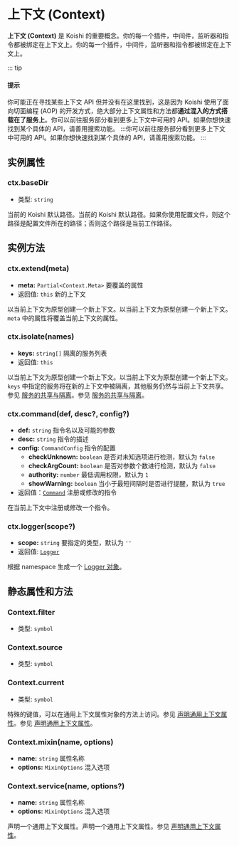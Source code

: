 # 上下文 (Context)

**上下文 (Context)** 是 Koishi 的重要概念。你的每一个插件，中间件，监听器和指令都被绑定在上下文上。你的每一个插件，中间件，监听器和指令都被绑定在上下文上。

::: tip
#### 提示

你可能正在寻找某些上下文 API 但并没有在这里找到，这是因为 Koishi 使用了面向切面编程 (AOP) 的开发方式，绝大部分上下文属性和方法都**通过混入的方式搭载在了服务上**。你可以前往服务部分看到更多上下文中可用的 API。如果你想快速找到某个具体的 API，请善用搜索功能。 :::你可以前往服务部分看到更多上下文中可用的 API。如果你想快速找到某个具体的 API，请善用搜索功能。
:::

## 实例属性

### ctx.baseDir

- 类型: `string`

当前的 Koishi 默认路径。当前的 Koishi 默认路径。如果你使用配置文件，则这个路径是配置文件所在的路径；否则这个路径是当前工作路径。

## 实例方法

### ctx.extend(meta)

- **meta:** `Partial<Context.Meta>` 要覆盖的属性
- 返回值: `this` 新的上下文

以当前上下文为原型创建一个新上下文。以当前上下文为原型创建一个新上下文。`meta` 中的属性将覆盖当前上下文的属性。

### ctx.isolate(names)

- **keys:** `string[]` 隔离的服务列表
- 返回值: `this`

以当前上下文为原型创建一个新上下文。以当前上下文为原型创建一个新上下文。`keys` 中指定的服务将在新的上下文中被隔离，其他服务仍然与当前上下文共享。参见 [服务的共享与隔离](../../guide/plugin/service.md#服务的共享与隔离)。参见 [服务的共享与隔离](../../guide/plugin/service.md#服务的共享与隔离)。

### ctx.command(def, desc?, config?)

- **def:** `string` 指令名以及可能的参数
- **desc:** `string` 指令的描述
- **config:** `CommandConfig` 指令的配置
  - **checkUnknown:** `boolean` 是否对未知选项进行检测，默认为 `false`
  - **checkArgCount:** `boolean` 是否对参数个数进行检测，默认为 `false`
  - **authority:** `number` 最低调用权限，默认为 `1`
  - **showWarning:** `boolean` 当小于最短间隔时是否进行提醒，默认为 `true`
- 返回值：[`Command`](./command.md) 注册或修改的指令

在当前上下文中注册或修改一个指令。

### ctx.logger(scope?)

- **scope:** `string` 要指定的类型，默认为 `''`
- 返回值: [`Logger`](../service/logger.md)

根据 namespace 生成一个 [Logger 对象](../service/logger.md)。

## 静态属性和方法

### Context.filter

- 类型: `symbol`

### Context.source

- 类型: `symbol`

### Context.current

- 类型: `symbol`

特殊的键值，可以在通用上下文属性对象的方法上访问。参见 [声明通用上下文属性](../../guide/plugin/service.md#声明通用上下文属性)。参见 [声明通用上下文属性](../../guide/plugin/service.md#声明通用上下文属性)。

### Context.mixin(name, options)

- **name:** `string` 属性名称
- **options:** `MixinOptions` 混入选项

### Context.service(name, options?)

- **name:** `string` 属性名称
- **options:** `MixinOptions` 混入选项

声明一个通用上下文属性。声明一个通用上下文属性。参见 [声明通用上下文属性](../../guide/plugin/service.md#声明通用上下文属性)。
